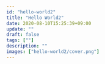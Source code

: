 ```yaml
---
id: "hello-world2"
title: "Hello World2"
date: 2020-08-10T15:25:39+09:00
update: ""
draft: false
tags: [""]
description: ""
images: ["hello-world2/cover.png"]
---
```

